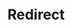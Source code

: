 ﻿---
layout: src/layouts/Redirect.astro
title: Redirect
redirect: /docs/getting-started
pubDate:  2023-01-01
navSearch: false
navSitemap: false
navMenu: false
---
